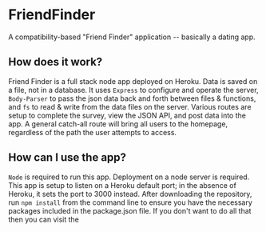 # FriendFinder
A compatibility-based "Friend Finder" application -- basically a dating app.

## How does it work?
Friend Finder is a full stack node app deployed on Heroku. Data is saved on a file, not in a database. It uses `Express` to configure and operate the server, `Body-Parser` to pass the json data back and forth between files & functions, and `fs` to read & write from the data files on the server. Various routes are setup to complete the survey, view the JSON API, and post data into the app. A general catch-all route will bring all users to the homepage, regardless of the path the user attempts to access.

## How can I use the app?
`Node` is required to run this app. Deployment on a node server is required. This app is setup to listen on a Heroku default port; in the absence of Heroku, it sets the port to 3000 instead. After downloading the repository, run `npm install` from the command line to ensure you have the necessary packages included in the package.json file. If you don't want to do all that then you can visit the